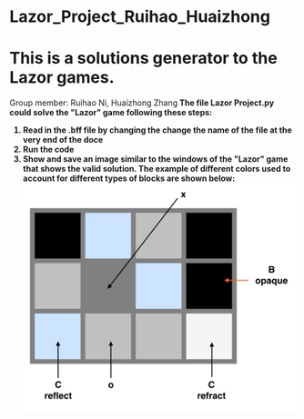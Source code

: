 # Lazor_Project_Ruihao_Huaizhong
# This is a solutions generator to the Lazor games.
Group member: Ruihao Ni, Huaizhong Zhang<b>
The file Lazor Project.py could solve the "Lazor" game following these steps:<b>
1) Read in the .bff file by changing the change the name of the file at the very end of the doce<b>
2) Run the code<b>
3) Show and save an image similar to the windows of the "Lazor" game that shows the valid solution.
The example of different colors used to account for different types of blocks are shown below:<b>
![Image text](https://github.com/arthurzhang434/Lazor_Project_Ruihao_Huaizhong/blob/master/sample.png)
